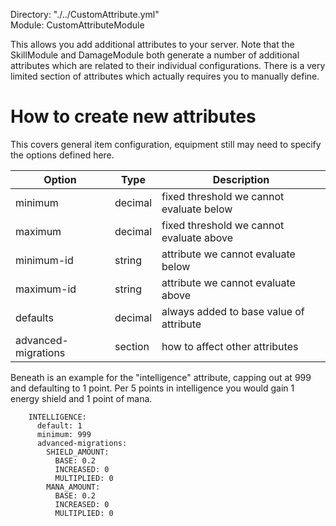 Directory: "./../CustomAttribute.yml"  
Module: CustomAttributeModule

This allows you add additional attributes to your server. Note that the SkillModule and DamageModule both generate a number of additional attributes which are related to their individual configurations. There is a very limited section of attributes which actually requires you to manually define.

# How to create new attributes

This covers general item configuration, equipment still may need to specify the options defined here.

| Option | Type | Description |
|-|-|-|
| minimum | decimal | fixed threshold we cannot evaluate below |
| maximum | decimal | fixed threshold we cannot evaluate above |
| minimum-id | string | attribute we cannot evaluate below |
| maximum-id | string | attribute we cannot evaluate above |
| defaults | decimal | always added to base value of attribute |
| advanced-migrations | section | how to affect other attributes |

Beneath is an example for the "intelligence" attribute, capping out at 999 and defaulting to 1 point. Per 5 points in intelligence you would gain 1 energy shield and 1 point of mana.

```
    INTELLIGENCE: 
      default: 1
      minimum: 999
      advanced-migrations:
        SHIELD_AMOUNT:
          BASE: 0.2
          INCREASED: 0
          MULTIPLIED: 0
        MANA_AMOUNT:
          BASE: 0.2
          INCREASED: 0
          MULTIPLIED: 0
```
